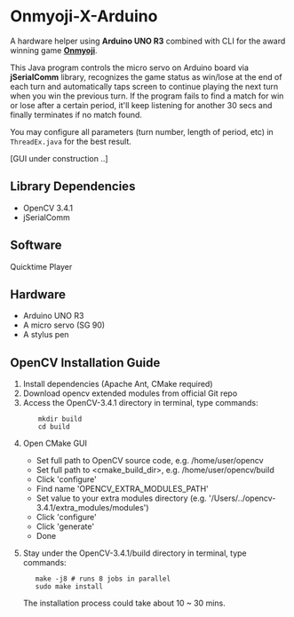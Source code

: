# Onmyoji-X-Arduino
A hardware helper using **Arduino UNO R3** combined with CLI for the award winning game **[Onmyoji](https://en.onmyojigame.com/)**.

This Java program controls the micro servo on Arduino board via **jSerialComm** library, recognizes the game status as win/lose at the end of each turn and automatically taps screen to continue playing the next turn when you win the previous turn. If the program fails to find a match for win or lose after a certain period, it'll keep listening for another 30 secs and finally terminates if no match found.

You may configure all parameters (turn number, length of period, etc) in ```ThreadEx.java``` for the best result.

[GUI under construction ..]

## Library Dependencies
- OpenCV 3.4.1
- jSerialComm

## Software
Quicktime Player

## Hardware
 - Arduino UNO R3
 - A micro servo (SG 90)
 - A stylus pen
 
 ## OpenCV Installation Guide
 1. Install dependencies (Apache Ant, CMake required)
 2. Download opencv extended modules from official Git repo
 3. Access the OpenCV-3.4.1 directory in terminal, type commands:
 
 ```
        mkdir build
        cd build
 ```
 4. Open CMake GUI
     - Set full path to OpenCV source code, e.g. /home/user/opencv
     - Set full path to <cmake_build_dir>, e.g. /home/user/opencv/build
     - Click 'configure' 
     - Find name 'OPENCV_EXTRA_MODULES_PATH'
     - Set value to your extra modules directory (e.g. '/Users/../opencv-3.4.1/extra_modules/modules')
     - Click 'configure' 
     - Click 'generate' 
     - Done
 5. Stay under the OpenCV-3.4.1/build directory in terminal, type commands:
 
     ```
        make -j8 # runs 8 jobs in parallel
        sudo make install
     ```
     
     The installation process could take about 10 ~ 30 mins.
     
